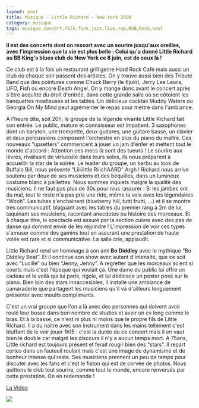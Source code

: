 ```yaml
---
layout: post
title: Musique - Little Richard - New York 2008
category: musique
tags: musique,concert,folk,funk,jazz,live,rap,RnB,Rock,soul
---
```


**Il est des concerts dont on ressort avec un sourire jusqu'aux oreilles, avec l'impression que la vie est plus belle : Celui qu'a donné Little Richard au BB King's blues club de New York ce 8 juin, est de ceux là !**

Ce club est à la fois un restaurant grill genre Hard Rock Café mais aussi un club où chaque soir passent des artistes. On y trouve aussi bien des Tribute Band que des pointures comme Chuck Berry (le 6juin), Jerry Lee Lewis, UFO, Fish ou encore Death Angel.
On y mange donc avant le concert après s'être acquitté du droit d'entrée, dans cette grande salle où se côtoient les banquettes moelleuses et les tables. Un délicieux cocktail Muddy Waters ou Georgia On My Mind peut agrémenter le repas pour mettre dans l'ambiance.

A l'heure dite, soit 20h, le groupe de la légende vivante Little Richard fait son entrée. Le public, mature et connaisseur est impatient. 3 saxophones dont un baryton, une trompette, deux guitares, une guitare basse, un clavier et deux percussions composent l'orchestre en plus du piano du maître. Ces nouveaux “upsetters” commencent à jouer un jam d'enfer et mettent tout le monde d'accord : Attention ces mecs là sont des tueurs ! Le sourire aux lèvres, rivalisant de virtuosité dans leurs solos, ils nous préparent à accueillir la star de la soirée. Le leader du groupe, un barbu au look de Buffalo Bill, nous présente “Liiiiiittle RiiichAARD” Argh ! Richard nous arrive soutenu par deux de ses musiciens et des béquilles, dans un lumineux costume blanc à paillettes. Nous sommes inquiets malgré la qualité des musiciens. Il ne faut pas plus de 30s pour nius rassurer : Si les jambes ont du mal, tout le reste n'a pas pris une ride, même la voix aves les légendaires “Wooh”. Les tubes s'enchainent (blueberry hill, tutti frutti, …) et il se montre très communicatif, blaguant avec les tables du premier rang à 2m de lui, taquinant ses musiciens, racontant anecdotes ou histoire des morceaux. Et à chaque titre, le spectacle est assuré par la section cuivre avec des pas de danse qui donnent envie de les rejoindre ! L'impression de voir ces types s'amuser comme des gamins tout en assurant une prestation de haute volée est rare et si communicative. La salle crie, applaudit.

Little Richard rend un hommage à son ami **Bo Diddley** avec le mythique “Bo Diddley Beat”. Et il continue son show avec autant d'intensité, que ce soit avec “Lucille” ou bien “Jenny, Jenny”. A regretter que les morceaux soient si courts mais c'est l'époque qui voulait çà.
Une dame du public lui offre un cadeau et le voilà qui lui parle, rigole, et lui dédicace un poster posé sur le piano. Bien loin des stars innaccesibles, il installe une ambiance de camaraderie que partagent les musiciens qu'il va d'ailleurs longuement présenter avec moults compliments.

C'est un vrai groupe que l'on a là avec des personnes qui doivent avoir roulé leur bosse dans bon nombre de studios et avoir un cv long comme le bras. Et à la basse, ce n'est ni plus ni moins que le propre fils de Little Richard. Il a du naitre avec son instrument dans les mains tellement c'est bluffant de le voir jouer
1h15 : c'est la durée de ce concert mais il en vaut bien le double car malgré les discours il n'y a aucun temps mort. A 75ans, Little richard est toujours présent et ferait rougir bien des “stars”. Il repart certes dans un fauteuil roulant mais c'est une image de dynamisme et de bonheur intense qui reste. Ses musiciens prennent un peu de temps pour discuter avec les fans et c'est le fiston qui est de corvée de photos. Nous quittons le club tout sourire, comme tout le monde, encore renversés par cette prestation. On en redemande !

[La Video](https://www.youtube.com/watch?v=RKKJba6nGq4)

<a href="http://cheziceman.files.wordpress.com/2014/11/littlerichard.jpg"><img src="http://cheziceman.files.wordpress.com/2014/11/littlerichard.jpg"></a>


